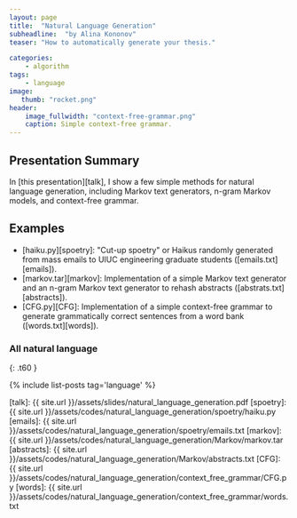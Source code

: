 ```yaml
---
layout: page
title:  "Natural Language Generation"
subheadline:  "by Alina Kononov"
teaser: "How to automatically generate your thesis."

categories:
    - algorithm
tags:
    - language 
image:
   thumb: "rocket.png"
header:
    image_fullwidth: "context-free-grammar.png"
    caption: Simple context-free grammar.
---
```

<!-- Page Content Starts Here -->

## Presentation Summary
In [this presentation][talk], I show a few simple methods for natural language generation, including Markov text generators, n-gram Markov models, and context-free grammar. 

## Examples
  * [haiku.py][spoetry]: "Cut-up spoetry" or Haikus randomly generated from mass emails to UIUC engineering graduate students ([emails.txt][emails]).
  * [markov.tar][markov]: Implementation of a simple Markov text generator and an n-gram Markov text generator to rehash abstracts ([abstrats.txt][abstracts]).
  * [CFG.py][CFG]: Implementation of a simple context-free grammar to generate grammatically correct sentences from a word bank ([words.txt][words]).

### All natural language
{: .t60 }

{% include list-posts tag='language' %}

[talk]: {{ site.url }}/assets/slides/natural_language_generation.pdf
[spoetry]: {{ site.url }}/assets/codes/natural_language_generation/spoetry/haiku.py
[emails]: {{ site.url }}/assets/codes/natural_language_generation/spoetry/emails.txt
[markov]: {{ site.url }}/assets/codes/natural_language_generation/Markov/markov.tar
[abstracts]: {{ site.url }}/assets/codes/natural_language_generation/Markov/abstracts.txt
[CFG]: {{ site.url }}/assets/codes/natural_language_generation/context_free_grammar/CFG.py
[words]: {{ site.url }}/assets/codes/natural_language_generation/context_free_grammar/words.txt
